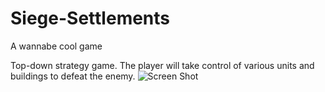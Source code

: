 # Siege-Settlements
A wannabe cool game

Top-down strategy game. The player will take control of various units and buildings to defeat the enemy.
![Screen Shot](https://i.imgur.com/EAoEN1R.png)
